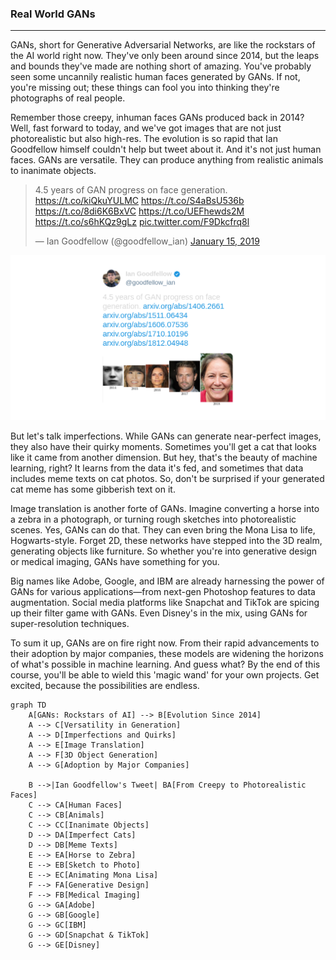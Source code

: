 ### Real World GANs
---

GANs, short for Generative Adversarial Networks, are like the rockstars of the AI world right now. They've only been around since 2014, but the leaps and bounds they've made are nothing short of amazing. You've probably seen some uncannily realistic human faces generated by GANs. If not, you're missing out; these things can fool you into thinking they're photographs of real people.

Remember those creepy, inhuman faces GANs produced back in 2014? Well, fast forward to today, and we've got images that are not just photorealistic but also high-res. The evolution is so rapid that Ian Goodfellow himself couldn't help but tweet about it. And it's not just human faces. GANs are versatile. They can produce anything from realistic animals to inanimate objects.

<blockquote class="twitter-tweet"><p lang="en" dir="ltr">4.5 years of GAN progress on face generation. <a href="https://t.co/kiQkuYULMC">https://t.co/kiQkuYULMC</a> <a href="https://t.co/S4aBsU536b">https://t.co/S4aBsU536b</a> <a href="https://t.co/8di6K6BxVC">https://t.co/8di6K6BxVC</a> <a href="https://t.co/UEFhewds2M">https://t.co/UEFhewds2M</a> <a href="https://t.co/s6hKQz9gLz">https://t.co/s6hKQz9gLz</a> <a href="https://t.co/F9Dkcfrq8l">pic.twitter.com/F9Dkcfrq8l</a></p>&mdash; Ian Goodfellow (@goodfellow_ian) <a href="https://twitter.com/goodfellow_ian/status/1084973596236144640?ref_src=twsrc%5Etfw">January 15, 2019</a></blockquote> <script async src="https://platform.twitter.com/widgets.js" charset="utf-8"></script>

![](/1_basic_gans/1_intro/tweet.png)

But let's talk imperfections. While GANs can generate near-perfect images, they also have their quirky moments. Sometimes you'll get a cat that looks like it came from another dimension. But hey, that's the beauty of machine learning, right? It learns from the data it's fed, and sometimes that data includes meme texts on cat photos. So, don't be surprised if your generated cat meme has some gibberish text on it.

Image translation is another forte of GANs. Imagine converting a horse into a zebra in a photograph, or turning rough sketches into photorealistic scenes. Yes, GANs can do that. They can even bring the Mona Lisa to life, Hogwarts-style. Forget 2D, these networks have stepped into the 3D realm, generating objects like furniture. So whether you're into generative design or medical imaging, GANs have something for you.

Big names like Adobe, Google, and IBM are already harnessing the power of GANs for various applications—from next-gen Photoshop features to data augmentation. Social media platforms like Snapchat and TikTok are spicing up their filter game with GANs. Even Disney's in the mix, using GANs for super-resolution techniques.

To sum it up, GANs are on fire right now. From their rapid advancements to their adoption by major companies, these models are widening the horizons of what's possible in machine learning. And guess what? By the end of this course, you'll be able to wield this 'magic wand' for your own projects. Get excited, because the possibilities are endless.

```mermaid
graph TD
    A[GANs: Rockstars of AI] --> B[Evolution Since 2014]
    A --> C[Versatility in Generation]
    A --> D[Imperfections and Quirks]
    A --> E[Image Translation]
    A --> F[3D Object Generation]
    A --> G[Adoption by Major Companies]
    
    B -->|Ian Goodfellow's Tweet| BA[From Creepy to Photorealistic Faces]
    C --> CA[Human Faces]
    C --> CB[Animals]
    C --> CC[Inanimate Objects]
    D --> DA[Imperfect Cats]
    D --> DB[Meme Texts]
    E --> EA[Horse to Zebra]
    E --> EB[Sketch to Photo]
    E --> EC[Animating Mona Lisa]
    F --> FA[Generative Design]
    F --> FB[Medical Imaging]
    G --> GA[Adobe]
    G --> GB[Google]
    G --> GC[IBM]
    G --> GD[Snapchat & TikTok]
    G --> GE[Disney]

```
